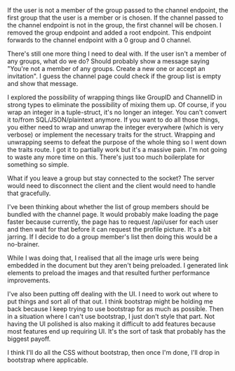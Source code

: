 If the user is not a member of the group passed to the channel endpoint, the
first group that the user is a member or is chosen. If the channel passed to the
channel endpoint is not in the group, the first channel will be chosen. I
removed the group endpoint and added a root endpoint. This endpoint forwards to
the channel endpoint with a 0 group and 0 channel.

There's still one more thing I need to deal with. If the user isn't a member of
any groups, what do we do? Should probably show a message saying "You're not a
member of any groups. Create a new one or accept an invitation". I guess the
channel page could check if the group list is empty and show that message.

I explored the possibility of wrapping things like GroupID and ChannelID in
strong types to eliminate the possibility of mixing them up. Of course, if you
wrap an integer in a tuple-struct, it's no longer an integer. You can't convert
it to/from SQL/JSON/plaintext anymore. If you want to do all those things, you
either need to wrap and unwrap the integer everywhere (which is very verbose) or
implement the necessary traits for the struct. Wrapping and unwrapping seems to
defeat the purpose of the whole thing so I went down the traits route. I got it
to partially work but it's a massive pain. I'm not going to waste any more time
on this. There's just too much boilerplate for something so simple.

What if you leave a group but stay connected to the socket? The server would
need to disconnect the client and the client would need to handle that
gracefully.

I've been thinking about whether the list of group members should be bundled
with the channel page. It would probably make loading the page faster because
currently, the page has to request /api/user for each user and then wait for
that before it can request the profile picture. It's a bit jarring. If I decide
to do a group member's list then doing this would be a no-brainer.

While I was doing that, I realised that all the image urls were being embedded
in the document but they aren't being preloaded. I generated link elements to
preload the images and that resulted further performance improvements.

I've also been putting off dealing with the UI. I need to work out where to put
things and sort all of that out. I think bootstrap might be holding me back
because I keep trying to use bootstrap for as much as possible. Then in a
situation where I can't use bootstrap, I just don't style that part. Not having
the UI polished is also making it difficult to add features because most
features end up requiring UI. It's the sort of task that probably has the
biggest payoff.

I think I'll do all the CSS without bootstrap, then once I'm done, I'll drop in
bootstrap where applicable.
